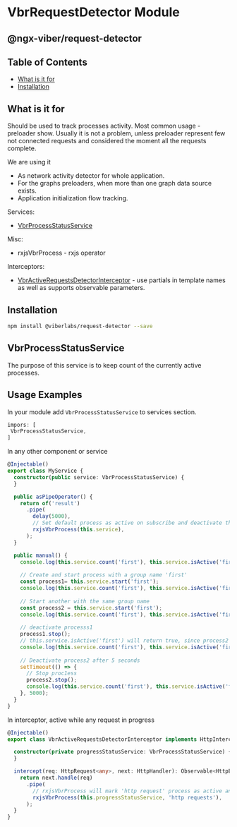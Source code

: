 # VbrRequestDetector Module

## @ngx-viber/request-detector

## Table of Contents
* [What is it for](#what-is-it-for)
* [Installation](#installation)

## What is it for
Should be used to track processes activity.
Most common usage - preloader show. 
Usually it is not a problem, unless preloader represent few not connected requests and considered the moment all the requests complete.

We are using it
* As network activity detector for whole application.
* For the graphs preloaders, when more than one graph data source exists.
* Application initialization flow tracking.

Services:
* [VbrProcessStatusService](#vbrprocessstatusservice)

Misc:
* rxjsVbrProcess - rxjs operator

 
Interceptors:
* [VbrActiveRequestsDetectorInterceptor](#activerequestdetectorinterceptor) - use partials in template names as well as supports observable parameters.

## Installation
```bash
npm install @viberlabs/request-detector --save
```

## VbrProcessStatusService
The purpose of this service is to keep count of the currently active processes.

###


## Usage Examples

In your module add `VbrProcessStatusService` to services section.
```typescript
impors: [
 VbrProcessStatusService,
]
```

In any other component or service
```typescript
@Injectable()
export class MyService {
  constructor(public service: VbrProcessStatusService) {
  }

  public asPipeOperator() {
    return of('result')
      .pipe(
        delay(5000),
        // Set default process as active on subscribe and deactivate the moment observable resolved or error throwed
        rxjsVbrProcess(this.service),
      );
  }

  public manual() {
    console.log(this.service.count('first'), this.service.isActive('first')); // Output: 0, false
    
    // Create and start process with a group name 'first'
    const process1= this.service.start('first');
    console.log(this.service.count('first'), this.service.isActive('first')); // Output: 1, true
    
    // Start another with the same group name
    const process2 = this.service.start('first');
    console.log(this.service.count('first'), this.service.isActive('first')); // Output: 2, true
    
    // deactivate processs1 
    process1.stop();
    // this.service.isActive('first') will return true, since process2 is still active 
    console.log(this.service.count('first'), this.service.isActive('first')); // Output: 1, true
    
    // Deactivate process2 after 5 seconds
    setTimeout(() => {
      // Stop proc1ess
      process2.stop();
      console.log(this.service.count('first'), this.service.isActive('first')); // Output: 0, false
    }, 5000);
  }
}

```

In interceptor, active while any request in progress
```typescript
@Injectable()
export class VbrActiveRequestsDetectorInterceptor implements HttpInterceptor {

  constructor(private progressStatusService: VbrProcessStatusService) {
  }

  intercept(req: HttpRequest<any>, next: HttpHandler): Observable<HttpEvent<any>> {
    return next.handle(req)
      .pipe(
        // rxjsVbrProcess will mark 'http request' process as active and will deactivate it when request is done
        rxjsVbrProcess(this.progressStatusService, 'http requests'),
      );
  }
}
```
